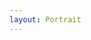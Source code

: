 ```yaml
---
layout: Portrait
---
```


<script type="text/javascript">
    ajaxload('/Portrait/Nachmittagsbetreuung/');
    unternavigation('Nachmittagsbetreuung');
</script>

